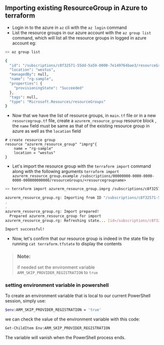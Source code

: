 ## Importing existing ResourceGroup in Azure to terraform

- Login in to the azure in `az` cli with the `az login` command
- List the resource groups in our azure account with the `az group list` command, which will list all the resource groups in logged in azure account
eg:
```bash
>> az group list

{
  "id": "/subscriptions/c8f32571-55dd-5a59-0000-7e149764bae3/resourceGroups/rg-sample",
  "location": "westus",
  "managedBy": null,
  "name": "rg-sample",
  "properties": {
    "provisioningState": "Succeeded"
  },
  "tags": null,
  "type": "Microsoft.Resources/resourceGroups"
}
```
- Now that we have the list of resource groups, in `main.tf` file or in a new `resourcegroup.tf` file, create a `azurerm_resource_group` resource block , the `name` field must be same as that of the existing resource group in azure as well as the `location` field
```HCL
# create resource group
resource "azurerm_resource_group" "imprg"{
    name = "rg-sample"
    location = "westus"
}
```
- Let's import the resource group with the `terraform import` command along with the following arguments `terraform import azurerm_resource_group.example /subscriptions/00000000-0000-0000-0000-000000000000/resourceGroups/<resourcegroupname>`

```bash
>> terraform import azurerm_resource_group.imprg /subscriptions/c8f32571-55dd-5a59-0000-7e149764bae3/resourceGroups/rg-sample

azurerm_resource_group.rg: Importing from ID "/subscriptions/c8f32571-55dd-5a59-0000-7e149764bae3/resourceGroups/rg-sample"..
.
.
azurerm_resource_group.rg: Import prepared!
  Prepared azurerm_resource_group for import
azurerm_resource_group.rg: Refreshing state... [id=/subscriptions/c8f32571-55dd-5a59-0000-7e149764bae3/resourceGroups/rg-sample]

Import successful!
```

- Now, let's confirm that our resource group is indeed in the state file by running `cat terraform.tfstate` to display the contents

> ### Note:
> if needed set the environment variable `ARM_SKIP_PROVIDER_REGISTRATION` to `true`

### setting environment variable in powershell
To create an environment variable that is local to our current PowerShell session, simply use:
```bash
$env:ARM_SKIP_PROVIDER_REGISTRATION = 'true'
```

we can check the value of the environment variable with this code:

```bash
Get-ChildItem Env:ARM_SKIP_PROVIDER_REGISTRATION
```
The variable will vanish when the PowerShell process ends.